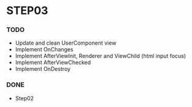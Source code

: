 # STEP03

### TODO
- Update and clean UserComponent view
- Implement OnChanges
- Implement AfterViewInit, Renderer and ViewChild (html input focus)
- Implement AfterViewChecked
- Implement OnDestroy

### DONE
- Step02